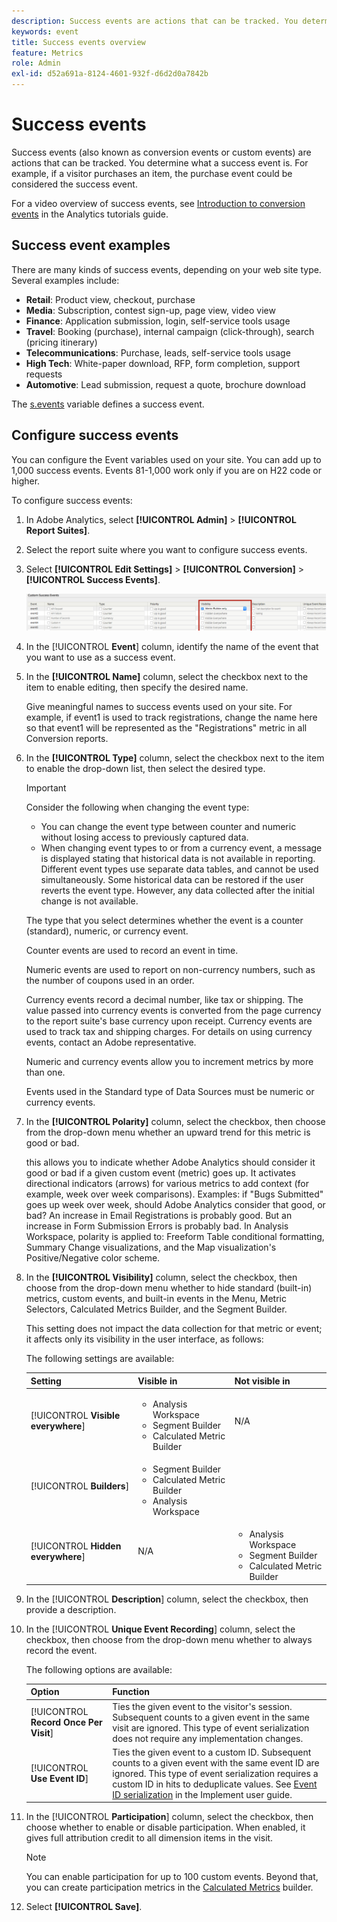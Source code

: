 ```yaml
---
description: Success events are actions that can be tracked. You determine what a success event is. For example, if a visitor purchases an item, the purchase event could be considered the success event.
keywords: event
title: Success events overview
feature: Metrics
role: Admin
exl-id: d52a691a-8124-4601-932f-d6d2d0a7842b
---
```

# Success events

Success events (also known as conversion events or custom events) are actions that can be tracked. You determine what a success event is. For example, if a visitor purchases an item, the purchase event could be considered the success event.

For a video overview of success events, see [Introduction to conversion events](https://experienceleague.adobe.com/en/docs/analytics-learn/tutorials/analysis-workspace/metrics/introduction-to-conversion-events) in the Analytics tutorials guide. 

## Success event examples

There are many kinds of success events, depending on your web site type. Several examples include:

* **Retail**: Product view, checkout, purchase
* **Media**: Subscription, contest sign-up, page view, video view
* **Finance**: Application submission, login, self-service tools usage
* **Travel**: Booking (purchase), internal campaign (click-through), search (pricing itinerary)
* **Telecommunications**: Purchase, leads, self-service tools usage
* **High Tech**: White-paper download, RFP, form completion, support requests
* **Automotive**: Lead submission, request a quote, brochure download

The [s.events](/help/implement/vars/page-vars/events/event-serialization.md) variable defines a success event.

## Configure success events

You can configure the Event variables used on your site. You can add up to 1,000 success events. Events 81-1,000 work only if you are on H22 code or higher.

To configure success events:

1. In Adobe Analytics, select **[!UICONTROL Admin]** > **[!UICONTROL Report Suites]**.
1. Select the report suite where you want to configure success events.
1. Select **[!UICONTROL Edit Settings]** > **[!UICONTROL Conversion]** > **[!UICONTROL Success Events]**.

   ![Step Result](/help/admin/tools/manage-rs/edit-settings/conversion-var-admin/c-success-events/assets/success_event_page.png)

1. In the [!UICONTROL **Event**] column, identify the name of the event that you want to use as a success event.

1. In the **[!UICONTROL Name]** column, select the checkbox next to the item to enable editing, then specify the desired name.

   Give meaningful names to success events used on your site. For example, if event1 is used to track registrations, change the name here so that event1 will be represented as the "Registrations" metric in all Conversion reports.

1. In the **[!UICONTROL Type]** column, select the checkbox next to the item to enable the drop-down list, then select the desired type.

   >[!IMPORTANT]
   >
   >Consider the following when changing the event type:<ul><li>You can change the event type between counter and numeric without losing access to previously captured data.</li><li>When changing event types to or from a currency event, a message is displayed stating that historical data is not available in reporting. Different event types use separate data tables, and cannot be used simultaneously. Some historical data can be restored if the user reverts the event type. However, any data collected after the initial change is not available.</li></ul>

   The type that you select determines whether the event is a counter (standard), numeric, or currency event. <p>Counter events are used to record an event in time.</p><p>Numeric events are used to report on non-currency numbers, such as the number of coupons used in an order.</p> <p>Currency events record a decimal number, like tax or shipping. The value passed into currency events is converted from the page currency to the report suite's base currency upon receipt. Currency events are used to track tax and shipping charges. For details on using currency events, contact an Adobe representative.<p>Numeric and currency events allow you to increment metrics by more than one.</p><p>Events used in the Standard type of Data Sources must be numeric or currency events.</p>

1. In the **[!UICONTROL Polarity]** column, select the checkbox, then choose from the drop-down menu whether an upward trend for this metric is good or bad.

   this allows you to indicate whether Adobe Analytics should consider it good or bad if a given custom event (metric) goes up. It activates directional indicators (arrows) for various metrics to add context (for example, week over week comparisons).  Examples: if "Bugs Submitted" goes up week over week, should Adobe Analytics consider that good, or bad? An increase in Email Registrations is probably good. But an increase in Form Submission Errors is probably bad.  In Analysis Workspace, polarity is applied to: Freeform Table conditional formatting, Summary Change visualizations, and the Map visualization's Positive/Negative color scheme.

1. In the **[!UICONTROL Visibility]** column, select the checkbox, then choose from the drop-down menu whether to hide standard (built-in) metrics, custom events, and built-in events in the Menu, Metric Selectors, Calculated Metrics Builder, and the Segment Builder.

   This setting does not impact the data collection for that metric or event; it affects only its visibility in the user interface, as follows:

   The following settings are available:

   |Setting | Visible in | Not visible in |
   |---------|----------|---------|
   | [!UICONTROL **Visible everywhere**] | <ul><li>Analysis Workspace</li><li>Segment Builder</li><li>Calculated Metric Builder</li></ul> | N/A |
   | [!UICONTROL **Builders**] | <ul><li>Segment Builder</li><li>Calculated Metric Builder</li><li>Analysis Workspace</li></ul> |
   | [!UICONTROL **Hidden everywhere**] | N/A | <ul><li>Analysis Workspace</li><li>Segment Builder</li><li>Calculated Metric Builder</li></ul> | 

1. In the [!UICONTROL **Description**] column, select the checkbox, then provide a description.
1. In the [!UICONTROL **Unique Event Recording**] column, select the checkbox, then choose from the drop-down menu whether to always record the event.

   The following options are available:
  
   | Option | Function | 
   |---------|----------|
   | [!UICONTROL **Record Once Per Visit**] | Ties the given event to the visitor's session. Subsequent counts to a given event in the same visit are ignored. This type of event serialization does not require any implementation changes. |
   | [!UICONTROL **Use Event ID**] | Ties the given event to a custom ID. Subsequent counts to a given event with the same event ID are ignored. This type of event serialization requires a custom ID in hits to deduplicate values. See [Event ID serialization](/help/implement/vars/page-vars/events/event-serialization.md) in the Implement user guide. |

1. In the [!UICONTROL **Participation**] column, select the checkbox, then choose whether to enable or disable participation. When enabled, it gives full attribution credit to all dimension items in the visit.

   >[!NOTE]
   >
   >You can enable participation for up to 100 custom events. Beyond that, you can create participation metrics in the [Calculated Metrics](/help/components/c-calcmetrics/c-workflow/cm-workflow/c-build-metrics/participation-metric.md) builder.

1. Select **[!UICONTROL Save]**.
